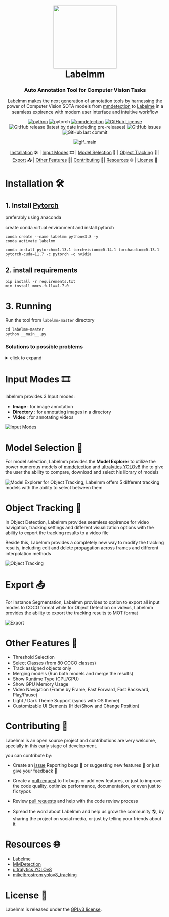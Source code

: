 
<div align = "center">
<h1>
    <img src = "assets/icon.png" width = 200 height = 200>
<br>
Labelmm 
</h1>

<h3>
Auto Annotation Tool for Computer Vision Tasks
</h3>

Labelmm makes the next generation of annotation tools by harnessing the power of Computer Vision SOTA models from [mmdetection]((https://github.com/open-mmlab/mmdetection/tree/2.x)) to <a href = "https://github.com/wkentaro/labelme">Labelme</a> in a seamless expirence with modern user interface and intuitive workflow


[![python](https://img.shields.io/static/v1?label=python&message=3.8&color=blue&logo=python)](https://pytorch.org/)
![pytorch](https://img.shields.io/static/v1?label=pytorch&message=1.13.1&color=violet&logo=pytorch)
[![mmdetection](https://img.shields.io/static/v1?label=mmdetection&message=v2&color=blue)](https://github.com/open-mmlab/mmdetection/tree/2.x)
[![GitHub License](https://img.shields.io/github/license/0ssamaak0/labelmm)](https://github.com/0ssamaak0/labelmm/blob/master/LICENSE)
![GitHub release (latest by date including pre-releases)](https://img.shields.io/github/v/release/0ssamaak0/labelmm?include_prereleases)
![GitHub issues](https://img.shields.io/github/issues/0ssamaak0/labelmm)
![GitHub last commit](https://img.shields.io/github/last-commit/0ssamaak0/labelmm)

![gif_main](assets/gif_main.gif)

<!-- make p with larger font size -->
[Installation](#installation-%EF%B8%8F)  🛠️ | [Input Modes](#input-modes-%EF%B8%8F) 🎞️ | [Model Selection](#model-selection-) 🤖 | [Object Tracking](#object-tracking-) 🚗 | [Export](#export-) 📤 | [Other Features](#other-features-) 🌟| [Contributing](#contributing-) 🤝| [Resources](#resources-) 🌐 |  [License](#license-) 📜

</div>


# Installation 🛠️
## 1. Install [Pytorch](https://pytorch.org/)
preferably using anaconda

create conda virtual environment and install pytorch 

```
conda create --name labelmm python=3.8 -y
conda activate labelmm

conda install pytorch==1.13.1 torchvision==0.14.1 torchaudio==0.13.1 pytorch-cuda=11.7 -c pytorch -c nvidia
```
## 2. install requirements

```
pip install -r requirements.txt
mim install mmcv-full==1.7.0
```
# 3. Running
Run the tool from `labelmm-master` directory
```
cd labelme-master
python __main__.py
```
### Solutions to possible problems
<details>

<summary>click to expand </summary>

#### 1. (linux only 🐧) 
some linux machines may have this problem 
```
Could not load the Qt platform plugin "xcb" in "/home/<username>/miniconda3/envs/test/lib/python3.8/site-packages/cv2/qt/plugins" even though it was found.
This application failed to start because no Qt platform plugin could be initialized. Reinstalling the application may fix this problem.

Available platform plugins are: xcb, eglfs, linuxfb, minimal, minimalegl, offscreen, vnc, wayland-egl, wayland, wayland-xcomposite-egl, wayland-xcomposite-glx, webgl.
```
it can be solved simply be installing opencv-headless
```
pip3 install opencv-python-headless
```
#### 2. (windows only 🪟)
some windows machines may have this problem when installing **mmdet**
```
Building wheel for pycocotools (setup.py) ... error
...
error: Microsoft Visual C++ 14.0 or greater is required. Get it with "Microsoft C++ Build Tools": https://visualstudio.microsoft.com/visual-cpp-build-tools/
```
You can try
```
conda install -c conda-forge pycocotools
```
or just use Visual Studio installer to Install `MSVC v143 - VS 2022 C++ x64/x86 build tools (Latest)**`

</details>


# Input Modes 🎞️

labelmm provides 3 Input modes:

- **Image** : for image annotation
- **Directory** : for annotating images in a directory
- **Video** : for annotating videos

![Input Modes](assets/input_modes.png)


# Model Selection 🤖
For model selection, Labelmm provides the **Model Explorer** to utilize the power numerous models of [mmdetection](https://github.com/open-mmlab/mmdetection/tree/2.x) and [ultralytics YOLOv8](https://github.com/ultralytics/ultralytics) the to give the user the ability to compare, download and select his library of models

![Model Explorer](assets/model_explorer.gif)
for Object Tracking, Labelmm offers 5 different tracking models with the ability to select between them


# Object Tracking 🚗
In Object Detection, Labelmm provides seamless expirence for video navigation, tracking settings and different visualization options with the ability to export the tracking results to a video file

Beside this, Labelmm provides a completely new way to modify the tracking results, including edit and delete propagation across frames and different interpolation methods

![Object Tracking](assets/tracking.gif)

# Export 📤
For Instance Segmentation, Labelmm provides to option to export all input modes to COCO format
while for Object Detection on videos, Labelmm provides the ability to export the tracking results to MOT format


![Export](assets/Export.png)

# Other Features 🌟

- Threshold Selection
- Select Classes (from 80 COCO classes)
- Track assigned objects only
- Merging models (Run both models and merge the results)
- Show Runtime Type (CPU/GPU)
- Show GPU Memory Usage
- Video Navigation (Frame by Frame, Fast Forward, Fast Backward, Play/Pause)
- Light / Dark Theme Support (syncs with OS theme)
- Customizable UI Elements (Hide/Show and Change Position)

# Contributing 🤝
Labelmm is an open source project and contributions are very welcome, specially in this early stage of development.

you can contribute by:
- Create an [issue](https://github.com/0ssamaak0/labelmm/issues) Reporting bugs 🐞 or suggesting new features 🌟 or just give your feedback 📝

- Create a [pull request](https://github.com/0ssamaak0/labelmm/pulls) to fix bugs or add new features, or just to improve the code quality, optimize performance, documentation, or even just to fix typos

- Review [pull requests](https://github.com/0ssamaak0/labelmm/pulls) and help with the code review process

- Spread the word about Labelmm and help us grow the community 🌎, by sharing the project on social media, or just by telling your friends about it

# Resources 🌐
- [Labelme](https://github.com/wkentaro/labelme)
- [MMDetection](https://github.com/open-mmlab/mmdetection/tree/2.x)
- [ultralytics YOLOv8](https://github.com/ultralytics/ultralytics)
- [mikelbrostrom yolov8_tracking](https://github.com/mikel-brostrom/yolov8_tracking)

# License 📜
Labelmm is released under the [GPLv3 license](https://github.com/0ssamaak0/labelmm/blob/master/LICENSE). 
